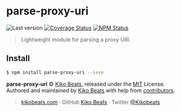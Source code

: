 # parse-proxy-uri

![Last version](https://img.shields.io/github/tag/Kikobeats/parse-proxy-uri.svg?style=flat-square)
[![Coverage Status](https://img.shields.io/coveralls/Kikobeats/parse-proxy-uri.svg?style=flat-square)](https://coveralls.io/github/Kikobeats/parse-proxy-uri)
[![NPM Status](https://img.shields.io/npm/dm/parse-proxy-uri.svg?style=flat-square)](https://www.npmjs.org/package/parse-proxy-uri)

> Lightweight module for parsing a proxy URI.

## Install

```bash
$ npm install parse-proxy-uri --save
```

**parse-proxy-uri** © [Kiko Beats](https://kikobeats.com), released under the [MIT](https://github.com/Kikobeats/parse-proxy-uri/blob/master/LICENSE.md) License.<br>
Authored and maintained by [Kiko Beats](https://kikobeats.com) with help from [contributors](https://github.com/Kikobeats/parse-proxy-uri/contributors).

> [kikobeats.com](https://kikobeats.com) · GitHub [Kiko Beats](https://github.com/Kikobeats) · Twitter [@Kikobeats](https://twitter.com/Kikobeats)
